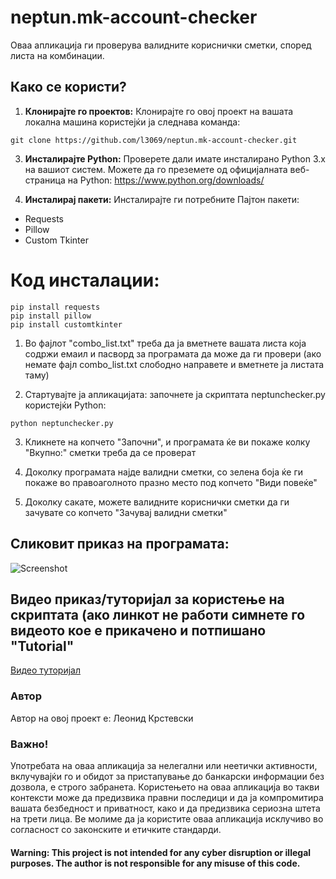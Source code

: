 # neptun.mk-account-checker

Оваа апликација ги проверува валидните кориснички сметки, според листа на комбинации.

## Како се користи?

1. **Клонирајте го проектов:** Клонирајте го овој проект на вашата локална машина користејќи ја следнава команда:
```
git clonе https://github.com/l3069/neptun.mk-account-checker.git
```
3. **Инсталирајте Python:** Проверете дали имате инсталирано Python 3.x на вашиот систем. Можете да го преземете од официјалната веб-страница на Python: https://www.python.org/downloads/

4. **Инсталирај пакети:** Инсталирајте ги потребните Пајтон пакети:
- Requests
- Pillow
- Custom Tkinter


# Код инсталации:

```shell
pip install requests
pip install pillow
pip install customtkinter
```

1. Во фајлот "combo_list.txt" треба да ја вметнете вашата листа која содржи емаил и пасворд за програмата да може да ги провери (ако немате фајл combo_list.txt слободно направете и вметнете ја листата таму)
   
2. Стартувајте ја апликацијата: започнете ја скриптата neptunchecker.py користејќи Python:
```
python neptunchecker.py
```
3. Кликнете на копчето "Започни", и програмата ќе ви покаже колку "Вкупно:" сметки треба да се проверат

4. Доколку програмата најде валидни сметки, со зелена боја ќе ги покаже во правоаголното празно место под копчето "Види повеќе"

5. Доколку сакате, можете валидните кориснички сметки да ги зачувате со копчето "Зачувај валидни сметки"

## Сликовит приказ на програмата:
![Screenshot](1.PNG)

## Видео приказ/туторијал за користење на скриптата (ако линкот не работи симнете го видеото кое е прикачено и потпишано "Tutorial"
[Видео туторијал](https://mega.nz/file/DnoX3B5a#_70SGtZ9b1vA-ypTT4TW89doEeT6pbVvIgG_s_-Jqjc)

### Автор
Автор на овој проект е: Леонид Крстевски

### Важно!
Употребата на оваа апликација за нелегални или неетички активности, вклучувајќи го и обидот за пристапување до банкарски информации без дозвола, е строго забранета. Користењето на оваа апликација во такви контексти може да предизвика правни последици и да ја компромитира вашата безбедност и приватност, како и да предизвика сериозна штета на трети лица. Ве молиме да ја користите оваа апликација исклучиво во согласност со законските и етичките стандарди.

#### Warning: This project is not intended for any cyber disruption or illegal purposes. The author is not responsible for any misuse of this code.
